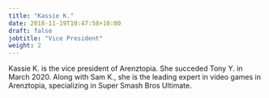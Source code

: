 ```yaml
---
title: "Kassie K."
date: 2018-11-19T10:47:58+10:00
draft: false
jobtitle: "Vice President"
weight: 2
---
```


Kassie K. is the vice president of Arenztopia. She succeded Tony Y. in March 2020.
Along with Sam K., she is the leading expert in video games in Arenztopia, specializing in Super Smash Bros Ultimate.
